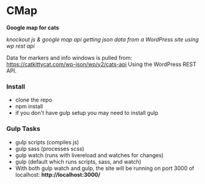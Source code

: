 # CMap

**Google map for cats**

*knockout js & google map api
getting json data from a WordPress site using wp rest api*

Data for markers and info windows is pulled from: https://catkittycat.com/wp-json/wp/v2/cats-api
Using the WordPress REST API.

### Install
- clone the repo
- npm install
- if you don't have gulp setup you may need to install gulp

### Gulp Tasks

- gulp scripts (compiles js)
- gulp sass (processes scss)
- gulp watch (runs with livereload and watches for changes)
- gulp (default which runs scripts, sass, and watch) 
- With both gulp watch and gulp, the site will be running on port 3000 of localhost:
**http://localhost:3000/**

